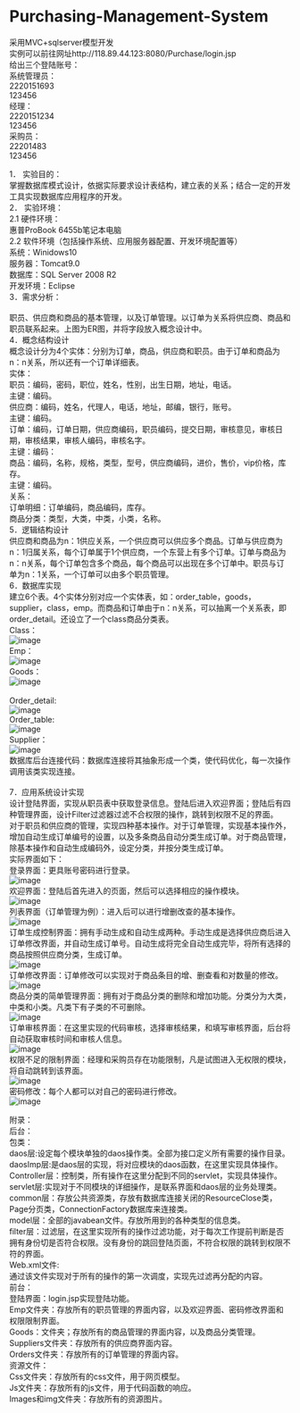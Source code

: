 # Purchasing-Management-System
采用MVC+sqlserver模型开发<br>
实例可以前往网址http://118.89.44.123:8080/Purchase/login.jsp <br>
给出三个登陆账号：<br>
系统管理员：<br>
2220151693<br>
123456<br>
经理：<br>
2220151234<br>
123456<br>
采购员：<br>
22201483<br>
123456<br>

1．	实验目的：<br>
掌握数据库模式设计，依据实际要求设计表结构，建立表的关系；结合一定的开发工具实现数据库应用程序的开发。<br>
2．	实验环境：<br>
2.1 硬件环境：<br>
	惠普ProBook  6455b笔记本电脑<br>
2.2 软件环境（包括操作系统、应用服务器配置、开发环境配置等）<br>
系统：Winidows10<br>
服务器：Tomcat9.0<br>
数据库：SQL Server 2008 R2<br>
开发环境：Eclipse<br>
3．需求分析： <br>
	 <br>
	职员、供应商和商品的基本管理，以及订单管理。以订单为关系将供应商、商品和职员联系起来。上图为ER图，并将字段放入概念设计中。<br>
4．概念结构设计<br>
	概念设计分为4个实体：分别为订单，商品，供应商和职员。由于订单和商品为n：n关系，所以还有一个订单详细表。<br>
实体：<br>
	职员：编码，密码，职位，姓名，性别，出生日期，地址，电话。<br>
	主键：编码。<br>
	供应商：编码，姓名，代理人，电话，地址，邮编，银行，账号。<br>
主键：编码。<br>
订单：编码，订单日期，供应商编码，职员编码，提交日期，审核意见，审核日期，审核结果，审核人编码，审核名字。<br>
主键：编码：<br>
	商品：编码，名称，规格，类型，型号，供应商编码，进价，售价，vip价格，库存。<br>
	主键：编码。<br>
关系：<br>
	订单明细：订单编码，商品编码，库存。<br>
	商品分类：类型，大类，中类，小类，名称。<br>
5．逻辑结构设计<br>
	供应商和商品为n：1供应关系，一个供应商可以供应多个商品。订单与供应商为n：1归属关系，每个订单属于1个供应商，一个东营上有多个订单。订单与商品为n：n关系，每个订单包含多个商品，每个商品可以出现在多个订单中。职员与订单为n：1关系，一个订单可以由多个职员管理。<br>
6．数据库实现<br>
	建立6个表。4个实体分别对应一个实体表，如：order_table，goods，supplier，class，emp。而商品和订单由于n：n关系，可以抽离一个关系表，即order_detail。还设立了一个class商品分类表。<br>
Class：<br>
 ![image](https://github.com/ChineseAStar/Purchasing-Management-System/blob/master/images/class.png)<br>
Emp：<br>
 ![image](https://github.com/ChineseAStar/Purchasing-Management-System/blob/master/images/emp.png)<br>
Goods：<br>
 ![image](https://github.com/ChineseAStar/Purchasing-Management-System/blob/master/images/goods.png)<br>
 <br>
Order_detail:<br>
 ![image](https://github.com/ChineseAStar/Purchasing-Management-System/blob/master/images/order2.png)<br>
Order_table:<br>
 ![image](https://github.com/ChineseAStar/Purchasing-Management-System/blob/master/images/order1.png)<br>
Supplier：<br>
 ![image](https://github.com/ChineseAStar/Purchasing-Management-System/blob/master/images/supplier.png)<br>
数据库后台连接代码：数据库连接将其抽象形成一个类，使代码优化，每一次操作调用该类实现连接。<br>
 <br>
7．应用系统设计实现<br>
	设计登陆界面，实现从职员表中获取登录信息。登陆后进入欢迎界面；登陆后有四种管理界面，设计Filter过滤器过滤不合权限的操作，跳转到权限不足的界面。<br>
	对于职员和供应商的管理，实现四种基本操作。对于订单管理，实现基本操作外，增加自动生成订单编号的设置，以及多条商品自动分类生成订单。对于商品管理，除基本操作和自动生成编码外，设定分类，并按分类生成订单。<br>
实际界面如下：<br>
登录界面：更具账号密码进行登录。<br>
 ![image](https://github.com/ChineseAStar/Purchasing-Management-System/blob/master/images/v1.png)<br>
欢迎界面：登陆后首先进入的页面，然后可以选择相应的操作模块。<br>
 ![image](https://github.com/ChineseAStar/Purchasing-Management-System/blob/master/images/v2.png)<br>
列表界面（订单管理为例）：进入后可以进行增删改查的基本操作。<br>
 ![image](https://github.com/ChineseAStar/Purchasing-Management-System/blob/master/images/v3.png)<br>
订单生成控制界面：拥有手动生成和自动生成两种。手动生成是选择供应商后进入订单修改界面，并自动生成订单号。自动生成将完全自动生成完毕，将所有选择的商品按照供应商分类，生成订单。<br>
 ![image](https://github.com/ChineseAStar/Purchasing-Management-System/blob/master/images/v4.png)<br>
订单修改界面：订单修改可以实现对于商品条目的增、删查看和对数量的修改。<br>
 ![image](https://github.com/ChineseAStar/Purchasing-Management-System/blob/master/images/v5.png)<br>
商品分类的简单管理界面：拥有对于商品分类的删除和增加功能。分类分为大类，中类和小类。凡类下有子类的不可删除。<br>
 ![image](https://github.com/ChineseAStar/Purchasing-Management-System/blob/master/images/v6.png)<br>
订单审核界面：在这里实现的代码审核，选择审核结果，和填写审核界面，后台将自动获取审核时间和审核人信息。<br>
 ![image](https://github.com/ChineseAStar/Purchasing-Management-System/blob/master/images/v7.png)<br>
权限不足的限制界面：经理和采购员存在功能限制，凡是试图进入无权限的模块，将自动跳转到该界面。<br>
 ![image](https://github.com/ChineseAStar/Purchasing-Management-System/blob/master/images/v8.png)<br>
密码修改：每个人都可以对自己的密码进行修改。<br>
 ![image](https://github.com/ChineseAStar/Purchasing-Management-System/blob/master/images/v9.png)<br>









附录：<br>
后台：<br>
	包类：<br>
daos层:设定每个模块单独的daos操作类。全部为接口定义所有需要的操作目录。<br>
daosImp层:是daos层的实现，将对应模块的daos函数，在这里实现具体操作。<br>
Controller层：控制类，所有操作在这里分配到不同的servlet，实现具体操作。<br>
servlet层:实现对于不同模块的详细操作，是联系界面和daos层的业务处理类。<br>
common层：存放公共资源类，存放有数据库连接关闭的ResourceClose类，Page分页类，ConnectionFactory数据库来连接类。<br>
model层：全部的javabean文件。存放所用到的各种类型的信息类。<br>
filter层：过滤层，在这里实现所有的操作过滤功能，对于每次工作提前判断是否拥有身份切是否符合权限。没有身份的跳回登陆页面，不符合权限的跳转到权限不符的界面。<br>
Web.xml文件:<br>
	通过该文件实现对于所有的操作的第一次调度，实现先过滤再分配的内容。<br>
前台：<br>
	登陆界面：login.jsp实现登陆功能。<br>
	Emp文件夹：存放所有的职员管理的界面内容，以及欢迎界面、密码修改界面和权限限制界面。<br>
	Goods：文件夹；存放所有的商品管理的界面内容，以及商品分类管理。<br>
	Suppliers文件夹：存放所有的供应商界面内容。<br>
	Orders文件夹：存放所有的订单管理的界面内容。<br>
资源文件：<br>
	Css文件夹：存放所有的css文件，用于网页模型。<br>
	Js文件夹：存放所有的js文件，用于代码函数的响应。<br>
	Images和img文件夹：存放所有的资源图片。<br>
<br>
